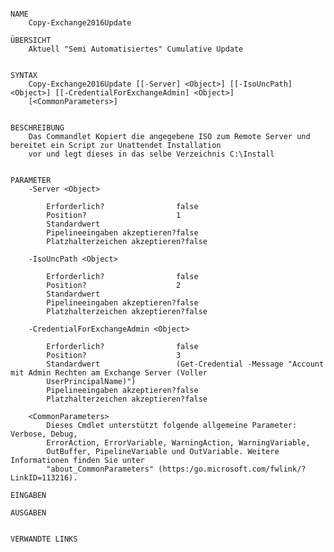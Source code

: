 ﻿```

NAME
    Copy-Exchange2016Update
    
ÜBERSICHT
    Aktuell "Semi Automatisiertes" Cumulative Update
    
    
SYNTAX
    Copy-Exchange2016Update [[-Server] <Object>] [[-IsoUncPath] <Object>] [[-CredentialForExchangeAdmin] <Object>] 
    [<CommonParameters>]
    
    
BESCHREIBUNG
    Das Commandlet Kopiert die angegebene ISO zum Remote Server und bereitet ein Script zur Unattendet Installation
    vor und legt dieses in das selbe Verzeichnis C:\Install
    

PARAMETER
    -Server <Object>
        
        Erforderlich?                false
        Position?                    1
        Standardwert                 
        Pipelineeingaben akzeptieren?false
        Platzhalterzeichen akzeptieren?false
        
    -IsoUncPath <Object>
        
        Erforderlich?                false
        Position?                    2
        Standardwert                 
        Pipelineeingaben akzeptieren?false
        Platzhalterzeichen akzeptieren?false
        
    -CredentialForExchangeAdmin <Object>
        
        Erforderlich?                false
        Position?                    3
        Standardwert                 (Get-Credential -Message "Account mit Admin Rechten am Exchange Server (Voller 
        UserPrincipalName)")
        Pipelineeingaben akzeptieren?false
        Platzhalterzeichen akzeptieren?false
        
    <CommonParameters>
        Dieses Cmdlet unterstützt folgende allgemeine Parameter: Verbose, Debug,
        ErrorAction, ErrorVariable, WarningAction, WarningVariable,
        OutBuffer, PipelineVariable und OutVariable. Weitere Informationen finden Sie unter 
        "about_CommonParameters" (https:/go.microsoft.com/fwlink/?LinkID=113216). 
    
EINGABEN
    
AUSGABEN
    
    
VERWANDTE LINKS



```


